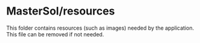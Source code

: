 # MasterSol/resources

This folder contains resources (such as images) needed by the application. This file can
be removed if not needed.

